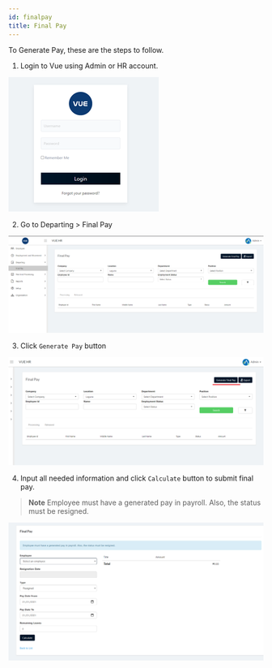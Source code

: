 ```yaml
---
id: finalpay
title: Final Pay
---
```


To Generate Pay, these are the steps to follow.

1. Login to Vue using Admin or HR account. 

![alt-text](assets/Picture2.png)

2. Go to Departing > Final Pay 
 
![alt-text](assets/40.png)

3. Click `Generate Pay` button

![alt-text](assets/42.png)

4. Input all needed information and click `Calculate` button to submit final pay.

> **Note** Employee must have a generated pay in payroll. Also, the status must be resigned.

![alt-text](assets/41.png)